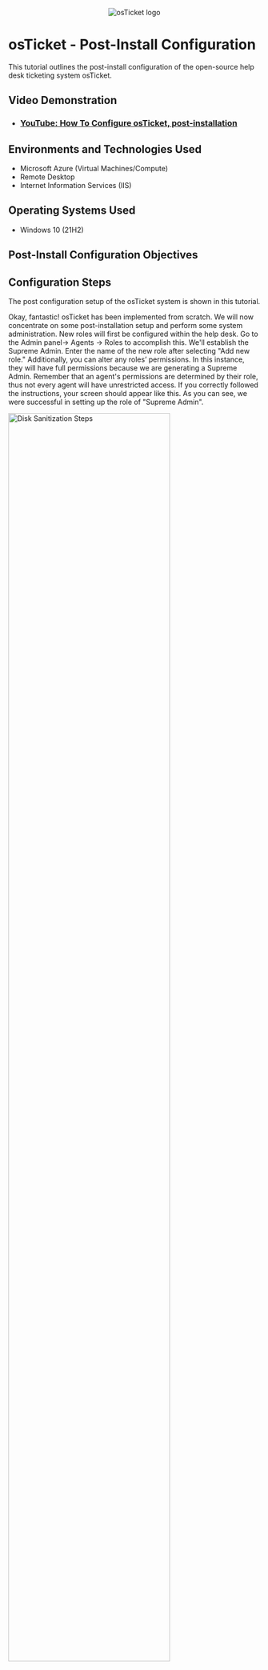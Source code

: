 <p align="center">
<img src="https://i.imgur.com/Clzj7Xs.png" alt="osTicket logo"/>
</p>

<h1>osTicket - Post-Install Configuration</h1>
This tutorial outlines the post-install configuration of the open-source help desk ticketing system osTicket.<br />


<h2>Video Demonstration</h2>

- ### [YouTube: How To Configure osTicket, post-installation](https://www.youtube.com)

<h2>Environments and Technologies Used</h2>

- Microsoft Azure (Virtual Machines/Compute)
- Remote Desktop
- Internet Information Services (IIS)

<h2>Operating Systems Used </h2>

- Windows 10</b> (21H2)

<h2>Post-Install Configuration Objectives</h2>


<h2>Configuration Steps</h2>

<p>

The post configuration setup of the osTicket system is shown in this tutorial.
 
Okay, fantastic! osTicket has been implemented from scratch. We will now concentrate on some post-installation setup and perform some system administration. New roles will first be configured within the help desk. Go to the Admin panel-> Agents -> Roles to accomplish this. We'll establish the Supreme Admin. Enter the name of the new role after selecting "Add new role." Additionally, you can alter any roles’ permissions. In this instance, they will have full permissions because we are generating a Supreme Admin. Remember that an agent's permissions are determined by their role, thus not every agent will have unrestricted access. If you correctly followed the instructions, your screen should appear like this. As you can see, we were successful in setting up the role of "Supreme Admin".
 

</p>

<p>
<img src="https://i.imgur.com/DJmEXEB.png" height="80%" width="80%" alt="Disk Sanitization Steps"/>
</p>

<p>
In the agents tab, click the "Departments" button. We will be able to establish a new department here. Depending on their designated job within the helpdesk, each Agent is assigned to a particular department. The "System Administrators" department will be established in this instance, and this is where the Supreme Admins will be identified. In the departments tab, you can configure additional particular parameters like SLAs, managers, and other email preferences.
</p>


<p>
Lorem ipsum dolor sit amet, consectetur adipiscing elit, sed do eiusmod tempor incididunt ut labore et dolore magna aliqua. Ut enim ad minim veniam, quis nostrud exercitation ullamco laboris nisi ut aliquip ex ea commodo consequat. Duis aute irure dolor in reprehenderit in voluptate velit esse cillum dolore eu fugiat nulla pariatur.
</p>
<br />

<p>

We will establish a new team after configuring a new department. Teams give you the ability to assemble agents from several departments; for example, you may assemble an A team of the best technicians from a given department. You could, for instance, design a support topic that pertains to a product you make and assign it to a group of agents who are experts in that product. Go to Agents->Teams to form a team. In this example, a Level II support team will be created as a Level I support team has already been set up by default.

</p>

<p>
<img src="https://i.imgur.com/DJmEXEB.png" height="80%" width="80%" alt="Disk Sanitization Steps"/>
</p>

<p>

Now that a new team has been established, we will create a new setting to enable anyone to create tickets. Admin Panel > Settings > User Settings

</p>

<p>
Lorem ipsum dolor sit amet, consectetur adipiscing elit, sed do eiusmod tempor incididunt ut labore et dolore magna aliqua. Ut enim ad minim veniam, quis nostrud exercitation ullamco laboris nisi ut aliquip ex ea commodo consequat. Duis aute irure dolor in reprehenderit in voluptate velit esse cillum dolore eu fugiat nulla pariatur.
</p>
<br />

<p>
<img src="https://i.imgur.com/DJmEXEB.png" height="80%" width="80%" alt="Disk Sanitization Steps"/>
</p>
<p>
Lorem ipsum dolor sit amet, consectetur adipiscing elit, sed do eiusmod tempor incididunt ut labore et dolore magna aliqua. Ut enim ad minim veniam, quis nostrud exercitation ullamco laboris nisi ut aliquip ex ea commodo consequat. Duis aute irure dolor in reprehenderit in voluptate velit esse cillum dolore eu fugiat nulla pariatur.
</p>
<br />

<p>
The time has come to appoint Agents. The helpdesk personnel who really work on solving tickets are known as agents. When tickets are routed to a department, agents are given a primary department and position. Agents may be granted access to departments other than their own, and depending on whatever department they are in, they may also have varied tasks. In the Agents tab, you may allocate Teams, Access, and Permissions.
</p>
